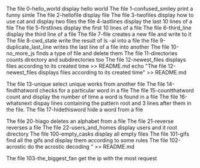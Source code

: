 The file 0-hello_world display hello world
The file 1-confused_smiley print a funny simle 
The file 2-hellofile display file
The file 3-twofiles display how to use cat and display two files
the file 4-lastlines display the last 10 lines of a file
The file 5-firstlines display the first 10 lines of a file
The file 6-third_line display the third line of a file
The file 7-file creates a new file and write to it
The file 8-cwd_state write the result of ls -al into a file
the file 9-duplicate_last_line writes the last line of a file into another
The file 10-no_more_js finds a type of file and delete them
The file 11-directories counts directory and subdirectories too
The file 12-newest_files displays files according to its created time >> README.md
echo "The file 12-newest_files displays files according to its created time" >> README.md


The file 13-unique select unique works from another file
The file 14-findthatword checks for a particular word in a file
The file 15-countthatword count and display the number of time a word is found in a file
The file 16-whatsnext dispay lines containing the pattern root and 3 lines after them in the file.
The file 17-hidethisword hide a word from a file

The file 20-hiago deletes an alphabet from a file
The file 21-reverse reverses a file
The file 22-users_and_homes display users and it root directory
The file 100-empty_casks display all empty files 
The file 101-gifs find all the gifs and display them according to some rules
The file 102-acrostic do the acrostic decoding " >> README.md

The file 103-the_biggest_fan get the ip with the most request

